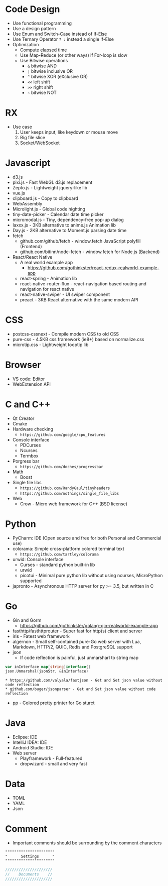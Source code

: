 Code Design
=====
* Use functional programming
* Use a design pattern
* Use Enum and Switch-Case instead of If-Else
* Use Ternary Operator `? :` instead a single If-Else
* Optimization
    * Compute elapsed time
    * Use Map-Reduce (or other ways) if For-loop is slow
    * Use Bitwise operations
        * `&`   bitwise AND
        * `|`   bitwise inclusive OR
        * `^`   bitwise XOR (eXclusive OR)
        * `<<`  left shift
        * `>>`  right shift
        * `~`   bitwise NOT

RX
=====
* Use case
    1. User keeps input, like keydown or mouse move
    2. Big file slice
    3. Socket/WebSocket

Javascript
=====
* d3.js
* pixi.js - Fast WebGL d3.js replacement
* Zepto.js - Lightweight jquery-like lib
* vue.js
* clipboard.js - Copy to clipboard
* WebAssembly
* Microlight.js - Global code highting
* tiny-date-picker - Calendar date time picker
* micromodal.js - Tiny, dependency-free pop-up dialog
* laxxx.js - 3KB alternative to anime.js Animation lib
* Day.js - 2KB alternative to Moment.js parsing date time
* fetch
    * github.com/github/fetch - window.fetch JavaScript polyfill (Frontend)
    * github.com/bitinn/node-fetch - window.fetch for Node.js (Backend)
* React/React Native
    * A real world example app
        * https://github.com/gothinkster/react-redux-realworld-example-app
    * react-spring - Animation lib
    * react-native-router-flux - react-navigation based routing and navigation for react native
    * react-native-swiper - UI swiper component
    * preact - 3KB React alternative with the same modern API

CSS
=====
* postcss-cssnext - Compile modern CSS to old CSS
* pure-css - 4.5KB css framework (ie8+) based on normalize.css
* microtip.css - Lightweight tooptip lib

Browser
=====
* VS code: Editor
* WebExtension API

C and C++
=====
* Qt Creator
* Cmake
* Hardware checking
    * `https://github.com/google/cpu_features`
* Console interface
    * PDCurses
    * Ncurses
    * Termbox
* Porgress bar
    * `https://github.com/doches/progressbar`
* Math
    * Boost
* Single file libs
    * `https://github.com/RandyGaul/tinyheaders`
    * `https://github.com/nothings/single_file_libs`
* Web
    * Crow - Micro web framework for C++ (BSD license)

Python
=====
* PyCharm: IDE (Open source and free for both Personal and Commercial use)
* colorama: Simple cross-platform colored terminal text
    * `https://github.com/tartley/colorama`
* urwid: Console interface
    * Curses - standard python built-in lib
    * urwid
    * picotui - Minimal pure python lib without using ncurses, MicroPython supported
* japronto - Asynchronous HTTP server for py >= 3.5, but written in C

Go
=====
* Gin and Gorm
    * https://github.com/gothinkster/golang-gin-realworld-example-app
* fasthttp/fasthttprouter - Super fast for http(s) client and server
* iris - Fatest web framework
* algernon - Small self-contained pure-Go web server with Lua, Markdown, HTTP/2, QUIC, Redis and PostgreSQL support
* json
    * If code reflection is painful, just unmarsharl to string map
```go
var inInterface map[string]interface{}
json.Unmarshal(jsonStr, &inInterface)
```
    * https://github.com/valyala/fastjson - Get and Set json value without code reflection
    * github.com/buger/jsonparser - Get and Set json value without code reflection
* pp - Colored pretty printer for Go sturct

Java
=====
* Eclipse: IDE
* IntelliJ IDEA: IDE
* Android Studio: IDE
* Web server
    * Playframework - Full-featured
    * dropwizard - small and very fast

Data
=====
* TOML
* YAML
* Json

Comment
=====
* Important comments should be surrounding by the comment characters
```vim
""""""""""""""""""""""
"      Settings      "
""""""""""""""""""""""
```
```c
/////////////////////
//    Documents    //
/////////////////////
```
